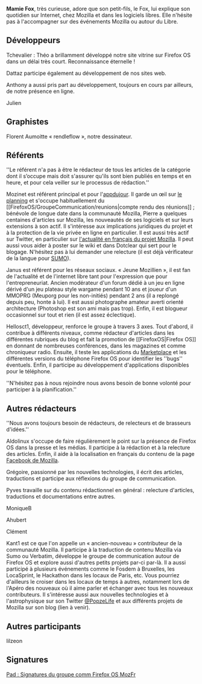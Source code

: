 
__Mamie Fox__, très curieuse, adore que son petit-fils, le Fox, lui explique son quotidien sur Internet, chez Mozilla et dans les logiciels libres. Elle n'hésite pas à l'accompagner sur des événements Mozilla ou autour du Libre.

## Développeurs

Tchevalier : Théo a brillamment développé notre site vitrine sur Firefox OS dans un délai très court. Reconnaissance éternelle !

Dattaz participe également au développement de nos sites web.

Anthony a aussi pris part au développement, toujours en cours par ailleurs, de notre présence en ligne.

Julien

## Graphistes

Florent Aumoitte « rendleflow », notre dessinateur.

## Référents

''Le référent n'a pas à être le rédacteur de tous les articles de la catégorie dont il s’occupe mais doit s'assurer qu'ils sont bien publiés en temps et en heure, et pour cela veiller sur le processus de rédaction.''

Mozinet est référent principal et pour l'[appdujour](http://blog.mozfr.org/tag/appdujour). Il garde un œil sur [le planning](https://trello.com/b/G06fvUz7/groupe-comm/calendar) et s'occupe habituellement du [[FirefoxOS/GroupeCommunication/reunions|compte rendu des réunions]] ; bénévole de longue date dans la communauté Mozilla, Pierre a quelques centaines d'articles sur Mozilla, les nouveautés de ses logiciels et sur leurs extensions à son actif. Il s'intéresse aux implications juridiques du projet et à la protection de la vie privée en ligne en particulier. Il est aussi très actif sur Twitter, en particulier sur [l'actualité en français du projet Mozilla](https://twitter.com/MozillaZineFr). Il peut aussi vous aider à poster sur le wiki et dans Dotclear qui sert pour le blogage. N'hésitez pas à lui demander une relecture (il est déjà vérificateur de la langue pour [SUMO](https://<.mozilla.org/fr/)).

Janus est référent pour les réseaux sociaux.
« Jeune Mozillien », il est fan de l'actualité et de l'internet libre tant pour l'expression que pour l'entrepreneuriat. Ancien modérateur d'un forum dédié à un jeu en ligne dérivé d'un jeu plateau style wargame pendant 10 ans et joueur d'un MMOPRG (Meuporg pour les non-initiés) pendant 2 ans (il a replongé depuis peu, honte à lui). Il est aussi photographe amateur averti orienté architecture (Photoshop est son ami mais pas trop). Enfin, il est blogueur occasionnel sur tout et rien (il est assez éclectique).

Hellosct1, développeur, renforce le groupe à travers 3 axes. Tout d'abord, il contribue à différents niveaux, comme rédacteur d'articles dans les différentes rubriques du blog et fait la promotion de [[FirefoxOS|Firefox OS]] en donnant de nombreuses conférences, dans les magazines et comme chroniqueur radio. Ensuite, il teste les applications du [Marketplace](https://marketplace.firefox.com/) et les différentes versions du téléphone Firefox OS pour identifier les ''bugs'' éventuels. Enfin, il participe au développement d'applications disponibles pour le téléphone.

''N'hésitez pas à nous rejoindre nous avons besoin de bonne volonté pour participer à la planification.''

## Autres rédacteurs
''Nous avons toujours besoin de rédacteurs, de relecteurs et de brasseurs d'idées.''

Aldolinux s'occupe de faire régulièrement le point sur la présence de Firefox OS dans la presse et les médias. Il participe à la rédaction et à la relecture des articles. Enfin, il aide à la localisation en français du contenu de la page [Facebook de Mozilla](https://www.facebook.com/Firefox?fref=ts).

Grégoire, passionné par les nouvelles technologies, il écrit des articles, traductions et participe aux réflexions du groupe de communication. 

Pyves travaille sur du contenu rédactionnel en général : relecture d'articles, traductions et documentations entre autres.

MoniqueB

Ahubert

Clément

Kant1 est ce que l'on appelle un « ancien-nouveau » contributeur de la communauté Mozilla. Il participe à la traduction de contenu Mozilla via Sumo ou Verbatim, développe le groupe de communication autour de Firefox OS et explore aussi d'autres petits projets par-ci par-là. Il a aussi participé à plusieurs événements comme le Fosdem à Bruxelles, les LocaSprint, le Hackathon dans les locaux de Paris, etc. Vous pourriez d'ailleurs le croiser dans les locaux de temps à autres, notamment lors de l'Apéro des nouveaux où il aime parler et échanger avec tous les nouveaux contributeurs. Il s'intéresse aussi aux nouvelles technologies et à l'astrophysique sur son Twitter [@PopzeLife](https://twitter.com/PopzeLife) et aux différents projets de Mozilla sur son blog (lien à venir).

## Autres participants

lilzeon

## Signatures

[Pad : Signatures du groupe comm Firefox OS MozFr](https://mzfr.etherpad.mozilla.org/signatures-groupe-comm)
